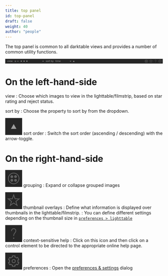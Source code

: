 ```yaml
---
title: top panel
id: top-panel
draft: false
weight: 40
author: "people"
---
```


The top panel is common to all darktable views and provides a number of common utility functions.

![top-panel](./top-panel/top-panel.png#w100)

# On the left-hand-side

view
: Choose which images to view in the lighttable/filmstrip, based on star rating and reject status.

sort by
: Choose the property to sort by from the dropdown.

![top-panel_sort-order icon](./top-panel/top-panel_sort-order.png) sort order
: Switch the sort order (ascending / descending) with the arrow-toggle.

# On the right-hand-side

![top panel_grouping icon](./top-panel/top-panel_grouping.png) grouping
: Expand or collapse grouped images

![top panel_overlays icon](./top-panel/top-panel_overlays.png) thumbnail overlays
: Define what information is displayed over thumbnails in the lighttable/filmstrip.
: You can define different settings depending on the thumbnail size in [`preferences > lighttable`](../../preferences-settings/lighttable.md)

![top panel_help icon](./top-panel/top-panel_help.png) context-sensitive help
: Click on this icon and then click on a control element to be directed to the appropriate online help page.

![top panel_preferences icon](./top-panel/top-panel_preferences.png) preferences
: Open the [preferences & settings](../../preferences-settings/_index.md) dialog
